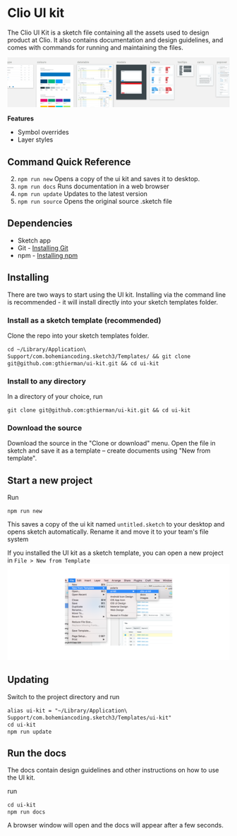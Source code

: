 # Clio UI kit
The Clio UI Kit is a sketch file containing all the assets used to design product at Clio. It also contains documentation and design guidelines, and comes with commands for running and maintaining the files.

<img src="images/ui-kit-banner.png" width="888">

**Features**
* Symbol overrides
* Layer styles

## Command Quick Reference
2. `npm run new` Opens a copy of the ui kit and saves it to desktop.
1. `npm run docs` Runs documentation in a web browser
2. `npm run update` Updates to the latest version
2. `npm run source` Opens the original source .sketch file

## Dependencies
* Sketch app
* Git - [Installing Git](https://www.atlassian.com/git/tutorials/install-git)
* npm - [Installing npm](https://www.npmjs.com/get-npm)

## Installing
There are two ways to start using the UI kit. Installing via the command line is recommended - it will install directly into your sketch templates folder.

### Install as a sketch template (recommended)

Clone the repo into your sketch templates folder.
```
cd ~/Library/Application\ Support/com.bohemiancoding.sketch3/Templates/ && git clone git@github.com:gthierman/ui-kit.git && cd ui-kit
```
### Install to any directory
In a directory of your choice, run
```
git clone git@github.com:gthierman/ui-kit.git && cd ui-kit
```

### Download the source

Download the source in the "Clone or download" menu.
Open the file in sketch and save it as a template –
create documents using "New from template".

## Start a new project
Run
```
npm run new
```
This saves a copy of the ui kit named `untitled.sketch` to your desktop and opens sketch automatically. Rename it and move it to your team's file system

If you installed the UI kit as a sketch template, you can open a new project in `File > New from Template`
<img src="images/new-from-template.png" width="888">

## Updating
Switch to the project directory and run
```
alias ui-kit = "~/Library/Application\ Support/com.bohemiancoding.sketch3/Templates/ui-kit"
cd ui-kit
npm run update
```

## Run the docs
The docs contain design guidelines and other instructions on how to use the UI kit.

 run
```
cd ui-kit
npm run docs
```
A browser window will open and the docs will appear after a few seconds.

<!-- ## Symbol overrides
<img src="images/symbol-overrides.png" width="808"> -->
